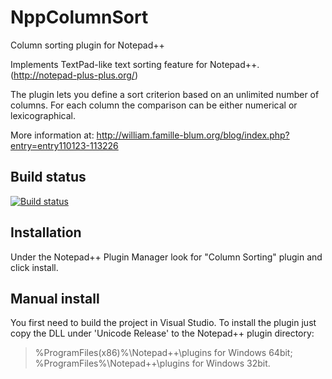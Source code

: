 NppColumnSort
=============

Column sorting plugin for Notepad++

Implements TextPad-like text sorting feature for Notepad++.
(http://notepad-plus-plus.org/)

The plugin lets you define a sort criterion based on an unlimited number of columns. For each column the comparison can be either numerical or lexicographical.

More information at:  http://william.famille-blum.org/blog/index.php?entry=entry110123-113226

Build status
------------

[![Build status](https://ci.appveyor.com/api/projects/status/ksp8pd28oqhi298p?svg=true)](https://ci.appveyor.com/project/blumu/nppcolumnsort)

Installation
--------------

Under the Notepad++ Plugin Manager look for "Column Sorting" plugin and click install.

Manual install
-----------------
You first need to build the project in Visual Studio. To install the plugin just copy the DLL under 'Unicode Release' to the Notepad++ plugin directory: 

> %ProgramFiles(x86)%\Notepad++\plugins for Windows 64bit;
> %ProgramFiles%\Notepad++\plugins for Windows 32bit.
